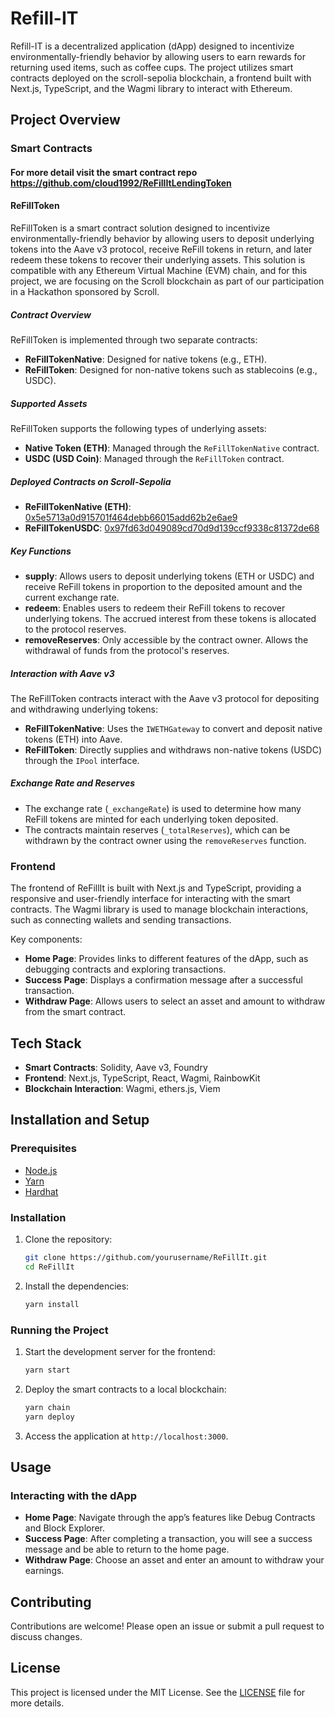 # Refill-IT

Refill-IT is a decentralized application (dApp) designed to incentivize environmentally-friendly behavior by allowing users to earn rewards for returning used items, such as coffee cups. The project utilizes smart contracts deployed on the scroll-sepolia blockchain, a frontend built with Next.js, TypeScript, and the Wagmi library to interact with Ethereum.

## Project Overview

### Smart Contracts

#### For more detail visit the smart contract repo https://github.com/cloud1992/ReFillItLendingToken

#### ReFillToken

ReFillToken is a smart contract solution designed to incentivize environmentally-friendly behavior by allowing users to deposit underlying tokens into the Aave v3 protocol, receive ReFill tokens in return, and later redeem these tokens to recover their underlying assets. This solution is compatible with any Ethereum Virtual Machine (EVM) chain, and for this project, we are focusing on the Scroll blockchain as part of our participation in a Hackathon sponsored by Scroll.

##### Contract Overview

ReFillToken is implemented through two separate contracts:

- **ReFillTokenNative**: Designed for native tokens (e.g., ETH).
- **ReFillToken**: Designed for non-native tokens such as stablecoins (e.g., USDC).

##### Supported Assets

ReFillToken supports the following types of underlying assets:

- **Native Token (ETH)**: Managed through the `ReFillTokenNative` contract.
- **USDC (USD Coin)**: Managed through the `ReFillToken` contract.

##### Deployed Contracts on Scroll-Sepolia

- **ReFillTokenNative (ETH)**: [0x5e5713a0d915701f464debb66015add62b2e6ae9](https://sepolia.scrollscan.com/address/0x5e5713a0d915701f464debb66015add62b2e6ae9)
- **ReFillTokenUSDC**: [0x97fd63d049089cd70d9d139ccf9338c81372de68](https://sepolia.scrollscan.com/address/0x97fd63d049089cd70d9d139ccf9338c81372de68)

##### Key Functions

- **supply**: Allows users to deposit underlying tokens (ETH or USDC) and receive ReFill tokens in proportion to the deposited amount and the current exchange rate.
- **redeem**: Enables users to redeem their ReFill tokens to recover underlying tokens. The accrued interest from these tokens is allocated to the protocol reserves.
- **removeReserves**: Only accessible by the contract owner. Allows the withdrawal of funds from the protocol's reserves.

##### Interaction with Aave v3

The ReFillToken contracts interact with the Aave v3 protocol for depositing and withdrawing underlying tokens:

- **ReFillTokenNative**: Uses the `IWETHGateway` to convert and deposit native tokens (ETH) into Aave.
- **ReFillToken**: Directly supplies and withdraws non-native tokens (USDC) through the `IPool` interface.

##### Exchange Rate and Reserves

- The exchange rate (`_exchangeRate`) is used to determine how many ReFill tokens are minted for each underlying token deposited.
- The contracts maintain reserves (`_totalReserves`), which can be withdrawn by the contract owner using the `removeReserves` function.

### Frontend

The frontend of ReFillIt is built with Next.js and TypeScript, providing a responsive and user-friendly interface for interacting with the smart contracts. The Wagmi library is used to manage blockchain interactions, such as connecting wallets and sending transactions.

Key components:

- **Home Page**: Provides links to different features of the dApp, such as debugging contracts and exploring transactions.
- **Success Page**: Displays a confirmation message after a successful transaction.
- **Withdraw Page**: Allows users to select an asset and amount to withdraw from the smart contract.

## Tech Stack

- **Smart Contracts**: Solidity, Aave v3, Foundry
- **Frontend**: Next.js, TypeScript, React, Wagmi, RainbowKit
- **Blockchain Interaction**: Wagmi, ethers.js, Viem

## Installation and Setup

### Prerequisites

- [Node.js](https://nodejs.org/)
- [Yarn](https://yarnpkg.com/)
- [Hardhat](https://hardhat.org/)

### Installation

1. Clone the repository:

   ```bash
   git clone https://github.com/yourusername/ReFillIt.git
   cd ReFillIt
   ```

2. Install the dependencies:

   ```bash
   yarn install
   ```

### Running the Project

1. Start the development server for the frontend:

   ```bash
   yarn start
   ```

2. Deploy the smart contracts to a local blockchain:

   ```bash
   yarn chain
   yarn deploy
   ```

3. Access the application at `http://localhost:3000`.

## Usage

### Interacting with the dApp

- **Home Page**: Navigate through the app’s features like Debug Contracts and Block Explorer.
- **Success Page**: After completing a transaction, you will see a success message and be able to return to the home page.
- **Withdraw Page**: Choose an asset and enter an amount to withdraw your earnings.

## Contributing

Contributions are welcome! Please open an issue or submit a pull request to discuss changes.

## License

This project is licensed under the MIT License. See the [LICENSE](./LICENSE) file for more details.
